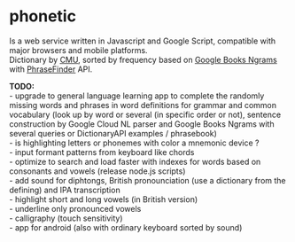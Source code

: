 # phonetic
<p>Is a web service written in Javascript and Google Script, compatible with major browsers and mobile platforms.<br/>
Dictionary by <a href="http://www.speech.cs.cmu.edu/cgi-bin/cmudict" title="Carnegie Mellon University" target="_blank"><u>CMU</u></a>, sorted by frequency based on <a href="https://books.google.com/ngrams" title="Google Books Ngrams" target="_blank"><u>Google Books Ngrams</u></a> with <a href="https://phrasefinder.io/" title="PhraseFinder" target="_blank"><u>PhraseFinder</u></a> API.</p>

<p><b>TODO:</b><br/>
- upgrade to general language learning app to complete the randomly missing words and phrases in word definitions for grammar and common vocabulary (look up by word or several (in specific order or not), sentence construction by Google Cloud NL parser and Google Books Ngrams with several queries or DictionaryAPI examples / phrasebook)<br/>
- is highlighting letters or phonemes with color a mnemonic device ?<br/>
- input formant patterns from keyboard like chords<br/>
- optimize to search and load faster with indexes for words based on consonants and vowels (release node.js scripts)<br/>
- add sound for diphtongs, British pronounciation (use a dictionary from the defining) and IPA transcription<br/>
- highlight short and long vowels (in British version)<br/>
- underline only pronounced vowels<br/>
- calligraphy (touch sensitivity)<br/>
- app for android (also with ordinary keyboard sorted by sound)
</p>
